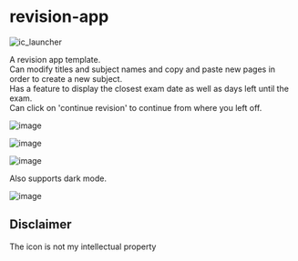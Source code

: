 # revision-app

![ic_launcher](https://user-images.githubusercontent.com/46638829/181258853-f319ae7e-7e1d-43b8-b300-9a4fa1853bd1.png)

A revision app template. </br>
Can modify titles and subject names and copy and paste new pages in order to create a new subject. </br>
Has a feature to display the closest exam date as well as days left until the exam. </br>
Can click on 'continue revision' to continue from where you left off.

![image](https://user-images.githubusercontent.com/46638829/181258649-169561bf-9ead-4e12-8656-fa2351c5a338.png)

![image](https://user-images.githubusercontent.com/46638829/181258786-5397600f-81f1-4121-b4bb-c62a38ef4916.png)

![image](https://user-images.githubusercontent.com/46638829/181258834-1d18ce41-9002-4325-ac00-c4e6de28567c.png)

Also supports dark mode.

![image](https://user-images.githubusercontent.com/46638829/181260421-4ccbf35c-4fea-4d3f-b1fa-925eb84bc774.png)

## Disclaimer
The icon is not my intellectual property
